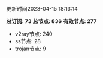 更新时间2023-04-15 18:13:14

**总订阅: 73**
**总节点: 836**
**有效节点: 277**
- v2ray节点: 240
- ss节点: 28
- trojan节点: 9
